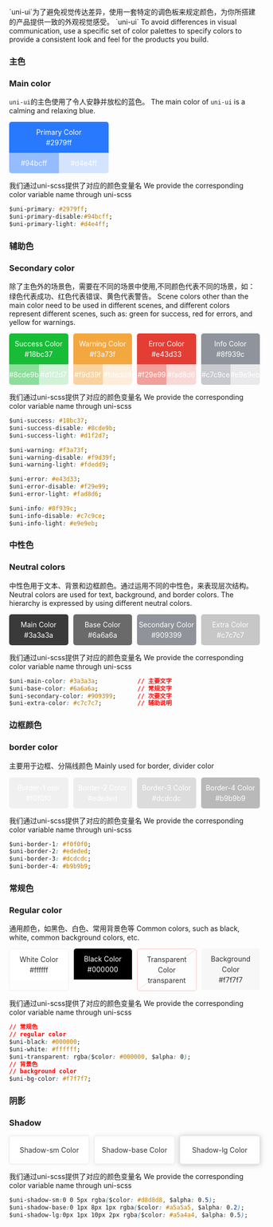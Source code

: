<md-translatedByGoogle />
`uni-ui`为了避免视觉传达差异，使用一套特定的调色板来规定颜色，为你所搭建的产品提供一致的外观视觉感受。
`uni-ui` To avoid differences in visual communication, use a specific set of color palettes to specify colors to provide a consistent look and feel for the products you build.

### 主色
### Main color
`uni-ui`的主色使用了令人安静并放松的蓝色。
The main color of `uni-ui` is a calming and relaxing blue.


<div class="color-main">
	<div class="color-main-top" style="background-color:#2979ff;">
		<p class="color-main-text">Primary Color</p>
		<p class="color-main-text">#2979ff</p>
	</div>
	<div class="color-main-box">
		<div class="color-main-top" style="background-color:#94bcff;">
			<p class="color-main-text">#94bcff</p>
		</div>
		<div class="color-main-top" style="background-color:#d4e4ff;">
			<p class="color-main-text">#d4e4ff</p>
		</div>
	</div>
</div>

我们通过uni-scss提供了对应的颜色变量名
We provide the corresponding color variable name through uni-scss
```css
$uni-primary: #2979ff;
$uni-primary-disable:#94bcff;
$uni-primary-light: #d4e4ff;
```
### 辅助色
### Secondary color

除了主色外的场景色，需要在不同的场景中使用,不同颜色代表不同的场景，如：绿色代表成功、红色代表错误、黄色代表警告。
Scene colors other than the main color need to be used in different scenes, and different colors represent different scenes, such as: green for success, red for errors, and yellow for warnings.

<div class="color-content">
	<div class="color-main">
		<div class="color-main-top" style="background-color:#18bc37">
			<p class="color-main-text">Success Color</p>
			<p class="color-main-text">#18bc37</p>
		</div>
		<div class="color-main-box">
			<div class="color-main-top" style="background-color:#8cde9b;">
				<p class="color-main-text">#8cde9b</p>
			</div>
			<div class="color-main-top" style="background-color:#d1f2d7;">
				<p class="color-main-text">#d1f2d7</p>
			</div>
		</div>
	</div>
	<div class="color-main margin">
		<div class="color-main-top" style="background-color:#f3a73f;">
			<p class="color-main-text">Warning Color</p>
			<p class="color-main-text">#f3a73f</p>
		</div>
		<div class="color-main-box">
			<div class="color-main-top" style="background-color:#f9d39f;">
				<p class="color-main-text">#f9d39f</p>
			</div>
			<div class="color-main-top" style="background-color:#fdedd9;">
				<p class="color-main-text">#fdedd9</p>
			</div>
		</div>
	</div>
	<div class="color-main margin">
		<div class="color-main-top" style="background-color:#e43d33;">
			<p class="color-main-text">Error Color</p>
			<p class="color-main-text">#e43d33</p>
		</div>
		<div class="color-main-box">
			<div class="color-main-top" style="background-color:#f29e99;">
				<p class="color-main-text">#f29e99</p>
			</div>
			<div class="color-main-top" style="background-color:#fad8d6;">
				<p class="color-main-text">#fad8d6</p>
			</div>
		</div>
	</div>
	<div class="color-main margin">
		<div class="color-main-top" style="background-color:#8f939c;">
			<p class="color-main-text">Info Color</p>
			<p class="color-main-text">#8f939c</p>
		</div>
		<div class="color-main-box">
			<div class="color-main-top" style="background-color:#c7c9ce;">
				<p class="color-main-text">#c7c9ce</p>
			</div>
			<div class="color-main-top" style="background-color:#e9e9eb;">
				<p class="color-main-text">#e9e9eb</p>
			</div>
		</div>
	</div>
</div>

我们通过uni-scss提供了对应的颜色变量名
We provide the corresponding color variable name through uni-scss
```css
$uni-success: #18bc37;
$uni-success-disable: #8cde9b;
$uni-success-light: #d1f2d7;

$uni-warning: #f3a73f;
$uni-warning-disable: #f9d39f;
$uni-warning-light: #fdedd9;

$uni-error: #e43d33;
$uni-error-disable: #f29e99;
$uni-error-light: #fad8d6;

$uni-info: #8f939c;
$uni-info-disable: #c7c9ce;
$uni-info-light: #e9e9eb;
```

### 中性色
### Neutral colors
中性色用于文本、背景和边框颜色。通过运用不同的中性色，来表现层次结构。
Neutral colors are used for text, background, and border colors. The hierarchy is expressed by using different neutral colors.

<div class="color-content">
	<div class="color-main">
		<div class="color-main-top" style="background-color:#3a3a3a">
			<p class="color-main-text">Main Color</p>
			<p class="color-main-text">#3a3a3a</p>
		</div>
	</div>
	<div class="color-main margin">
		<div class="color-main-top" style="background-color:#6a6a6a;">
			<p class="color-main-text">Base Color</p>
			<p class="color-main-text">#6a6a6a</p>
		</div>
	</div>
	<div class="color-main margin">
		<div class="color-main-top" style="background-color:#909399;">
			<p class="color-main-text">Secondary Color</p>
			<p class="color-main-text">#909399</p>
		</div>
	</div>
	<div class="color-main margin">
		<div class="color-main-top" style="background-color:#c7c7c7;">
			<p class="color-main-text">Extra Color</p>
			<p class="color-main-text">#c7c7c7</p>
		</div>
	</div>
</div>

我们通过uni-scss提供了对应的颜色变量名
We provide the corresponding color variable name through uni-scss
```css
$uni-main-color: #3a3a3a; 			// 主要文字
$uni-base-color: #6a6a6a;			// 常规文字
$uni-secondary-color: #909399;		// 次要文字
$uni-extra-color: #c7c7c7;			// 辅助说明
```

### 边框颜色
### border color

主要用于边框、分隔线颜色
Mainly used for border, divider color

<div class="color-content">
	<div class="color-main">
		<div class="color-main-top" style="background-color:#f0f0f0">
			<p class="color-main-text">Border-1 olor</p>
			<p class="color-main-text">#f0f0f0</p>
		</div>
	</div>
	<div class="color-main margin">
		<div class="color-main-top" style="background-color:#ededed;">
			<p class="color-main-text">Border-2 Color</p>
			<p class="color-main-text">#ededed</p>
		</div>
	</div>
	<div class="color-main margin">
		<div class="color-main-top" style="background-color:#dcdcdc;"> 
			<p class="color-main-text">Border-3 Color</p>
			<p class="color-main-text">#dcdcdc</p>
		</div>
	</div>
	<div class="color-main margin">
		<div class="color-main-top" style="background-color:#b9b9b9;">
			<p class="color-main-text">Border-4 Color</p>
			<p class="color-main-text">#b9b9b9</p>
		</div>
	</div>
</div>

我们通过uni-scss提供了对应的颜色变量名
We provide the corresponding color variable name through uni-scss

```css
$uni-border-1: #f0f0f0;
$uni-border-2: #ededed;
$uni-border-3: #dcdcdc;
$uni-border-4: #b9b9b9;
```

### 常规色
### Regular color
通用颜色，如黑色、白色、常用背景色等
Common colors, such as black, white, common background colors, etc.

<div class="color-content">
	<div class="color-main" style="border:1px #eee solid;">
		<div class="color-main-top" style="background-color:#ffffff;">
			<p class="color-main-text black">White Color</p>
			<p class="color-main-text black">#ffffff</p>
		</div>
	</div>
	<div class="color-main margin">
		<div class="color-main-top" style="background-color:#000000;">
			<p class="color-main-text">Black Color</p>
			<p class="color-main-text">#000000</p>
		</div>
	</div>
	<div class="color-main margin transparent">
		<div class="color-main-top" style="background-color:transparent;"> 
			<p class="color-main-text black">Transparent Color</p>
			<p class="color-main-text black">transparent</p>
		</div>
	</div>
	<div class="color-main margin">
		<div class="color-main-top" style="background-color:#f7f7f7;">
			<p class="color-main-text black">Background Color</p>
			<p class="color-main-text black">#f7f7f7</p>
		</div>
	</div>
</div>

我们通过uni-scss提供了对应的颜色变量名
We provide the corresponding color variable name through uni-scss

```css
// 常规色
// regular color
$uni-black: #000000;
$uni-white: #ffffff;
$uni-transparent: rgba($color: #000000, $alpha: 0);
// 背景色
// background color
$uni-bg-color: #f7f7f7;
```

### 阴影
### Shadow

<div class="color-content">
	<div class="color-main shadow" style="border:1px #eee solid;box-shadow: 0 0 5px hsl(0deg 0% 85% / 50%);">
		<div class="color-main-top" style="background-color:#ffffff;">
			<p class="color-main-text black">Shadow-sm Color</p>
		</div>
	</div>
	<div class="color-main margin shadow" style="border:1px #eee solid;box-shadow: 0 1px 8px 1px hsl(0deg 0% 65% / 20%);">
		<div class="color-main-top" style="background-color:#ffffff;">
			<p class="color-main-text black">Shadow-base Color</p>
		</div>
	</div>
	<div class="color-main margin shadow" style="border:1px #eee solid;box-shadow: 0 1px 10px 2px rgb(165 164 164 / 50%);">
		<div class="color-main-top" style="background-color:#ffffff;">
			<p class="color-main-text black">Shadow-lg Color</p>
		</div>
	</div>
</div>

我们通过uni-scss提供了对应的颜色变量名
We provide the corresponding color variable name through uni-scss

```css
$uni-shadow-sm:0 0 5px rgba($color: #d8d8d8, $alpha: 0.5);
$uni-shadow-base:0 1px 8px 1px rgba($color: #a5a5a5, $alpha: 0.2);
$uni-shadow-lg:0px 1px 10px 2px rgba($color: #a5a4a4, $alpha: 0.5);
```

<style>
.color-content {
	display:flex;
}
.color-main {
	width:200px;
	border-radius:5px;
	overflow:hidden;
}
.color-main-top {
	width:100%;
	padding:10px 0;
	text-align:center;
}
p.color-main-text {
	margin:0;
	color:#fff;
	font-size:14px;
	line-height:1.5;
}

p.color-main-text.black {
	color:#333;
}
.color-main-box {
	display:flex;
}
.margin {
	margin-left:10px;
}

.transparent {
	border: 1px solid #fcc3c3;
	color: #303133;
	background: url("data:image/svg+xml;utf8,<svg xmlns='http://www.w3.org/2000/svg' version='1.1' preserveAspectRatio='none' viewBox='0 0 100 100'><path d='M0 98 L100 0 L100 1 L1 98' fill='%23FCC3C3' /></svg>");
	background-repeat: no-repeat;
	background-position: 50%;
	background-size: 100% 100%,auto;
}
.shadow {
	display:flex;
	align-items: center;
	height:55px;
}
</style>